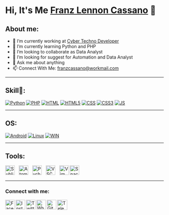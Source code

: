 # Hi, It's Me [Franz Lennon Cassano](https://franzcassano.github.io) 👋
## About me:
- 🔭 I’m currently working at [Cyber Techno Developer](https://www.google.com/search?q=cyber+techno+developer&oq=Cyber+Techno+devel&aqs=chrome.2.69i57j33i160l3.8556j0j7&client=ms-android-xiaomi-rvo3&sourceid=chrome-mobile&ie=UTF-8)
- 🌱 I’m currently learning Python and PHP
- 👯 I’m looking to collaborate as Data Analyst
- 🤔 I’m looking for suggest for Automation and Data Analyst
- 💬 Ask me about anything
- 📫 Connect With Me: franzcassano@workmail.com

---
## Skill💫:

[![Python](https://img.shields.io/badge/Python-14354C?logo=python&logoColor=white)](#)
[![PHP](https://img.shields.io/badge/PHP-777BB4?logo=php&logoColor=white)](#)
[![HTML](https://img.shields.io/badge/HTML-239120?logo=html5&logoColor=white)](#)
[![HTML5](https://img.shields.io/badge/HTML5-E34F26?logo=html5&logoColor=white)](#)
[![CSS](https://img.shields.io/badge/CSS-239120?logo=css3&logoColor=white)](#)
[![CSS3](https://img.shields.io/badge/CSS3-1572B6?logo=css3&logoColor=white)](#)
[![JS](https://img.shields.io/badge/JavaScript-323330?logo=javascript&logoColor=F7DF1E)](#)

---
## OS:
[![Android](https://img.shields.io/badge/Android-3DDC84?logo=android&logoColor=white)](#)
[![Linux](https://img.shields.io/badge/Linux-FCC624?logo=linux&logoColor=black)](#)
[![WIN](https://img.shields.io/badge/Windows-0078D6?logo=windows&logoColor=white)](#)

---
## Tools:

<img align="left" alt="Sublime" width="30px" src="https://cdn.iconscout.com/icon/free/png-256/sublime-439588.png" style="padding-right:10px;" />
<img align="left" alt="Atom" width="30px" src="https://cdn.iconscout.com/icon/free/png-256/atom-134-226073.png" style="padding-right:10px;" />
<img align="left" alt="Pycharm" width="30px" src="https://upload.wikimedia.org/wikipedia/commons/thumb/1/1d/PyCharm_Icon.svg/220px-PyCharm_Icon.svg.png" style="padding-right:10px;" />
<img align="left" alt="VSCode" width="30px" src="https://e.top4top.io/p_2535z8si80.png" style="padding-right:10px;" />
<img align="left" alt="Vim" width="30px" src="https://cdn.iconscout.com/icon/free/png-256/vim-3-1175075.png" style="padding-right:0px;" />
<img align="left" alt="Spacemacs" width="30px" src="https://cdn.iconscout.com/icon/free/png-256/spacemacs-3629071-3030343.png" style="padding-right:10px;" />


<br />
<br />

---
### Connect with me:

[<img align="left" alt="Facebook" width="30px" src="https://cdn.iconscout.com/icon/free/png-256/facebook-social-media-fb-logo-square-44659.png" />](https://www.facebook.com/profile.php?id=100075188842072)
[<img align="left" alt="Instagram" width="30px" src="https://cdn.iconscout.com/icon/free/png-256/instagram-1464521-1239436.png" />](https://www.instagram.com/franz_lc007)
[<img align="left" alt="Twitter" width="30px" src="https://cdn.iconscout.com/icon/free/png-256/twitter-1464537-1239448.png" />](https://twitter.com/franzlc7)
[<img align="left" alt="Whatsapp" width="30px" src="https://cdn.iconscout.com/icon/free/png-256/whatsapp-40-189779.png" />](https://wa.me/message/3DRSUY6WKSAGI1)
[<img align="left" alt="Github" width="30px" src="https://cdn.iconscout.com/icon/free/png-256/github-163-761603.png" />](https://github.com/franzcassano)
[<img align="left" alt="Telegram" width="32px" src="https://cdn.iconscout.com/icon/free/png-256/telegram-1660431-1408699.png" />](https://t.me/FranzOnly)
